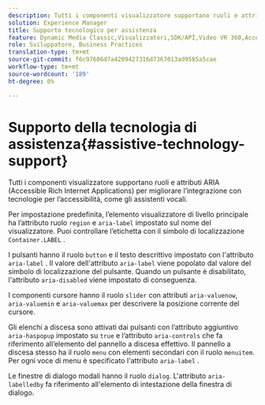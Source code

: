 ```yaml
---
description: Tutti i componenti visualizzatore supportano ruoli e attributi ARIA (Accessible Rich Internet Applications) per migliorare l’integrazione con tecnologie per l’accessibilità, come gli assistenti vocali.
solution: Experience Manager
title: Supporto tecnologico per assistenza
feature: Dynamic Media Classic,Visualizzatori,SDK/API,Video VR 360,Accessibilità
role: Sviluppatore, Business Practices
translation-type: tm+mt
source-git-commit: f6c97606d7a4209427316d7367013ad9585a5cae
workflow-type: tm+mt
source-wordcount: '189'
ht-degree: 0%

---
```



# Supporto della tecnologia di assistenza{#assistive-technology-support}

Tutti i componenti visualizzatore supportano ruoli e attributi ARIA (Accessible Rich Internet Applications) per migliorare l’integrazione con tecnologie per l’accessibilità, come gli assistenti vocali.

Per impostazione predefinita, l’elemento visualizzatore di livello principale ha l’attributo ruolo `region` e `aria-label` impostato sul nome del visualizzatore. Puoi controllare l’etichetta con il simbolo di localizzazione `Container.LABEL` .

I pulsanti hanno il ruolo `button` e il testo descrittivo impostato con l&#39;attributo `aria-label` . Il valore dell&#39;attributo `aria-label` viene popolato dal valore del simbolo di localizzazione del pulsante. Quando un pulsante è disabilitato, l&#39;attributo `aria-disabled` viene impostato di conseguenza.

I componenti cursore hanno il ruolo `slider` con attributi `aria-valuenow`, `aria-valuemin` e `aria-valuemax` per descrivere la posizione corrente del cursore.

Gli elenchi a discesa sono attivati dai pulsanti con l’attributo aggiuntivo `aria-haspopup` impostato su `true` e l’attributo `aria-controls` che fa riferimento all’elemento del pannello a discesa effettivo. Il pannello a discesa stesso ha il ruolo `menu` con elementi secondari con il ruolo `menuitem`. Per ogni voce di menu è specificato l&#39;attributo `aria-label` .

Le finestre di dialogo modali hanno il ruolo `dialog`. L&#39;attributo `aria-labelledby` fa riferimento all&#39;elemento di intestazione della finestra di dialogo.
